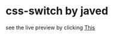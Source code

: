 # css-switch by javed
see the live preview by clicking [This](https://thejaved.github.io/css-switch/)
